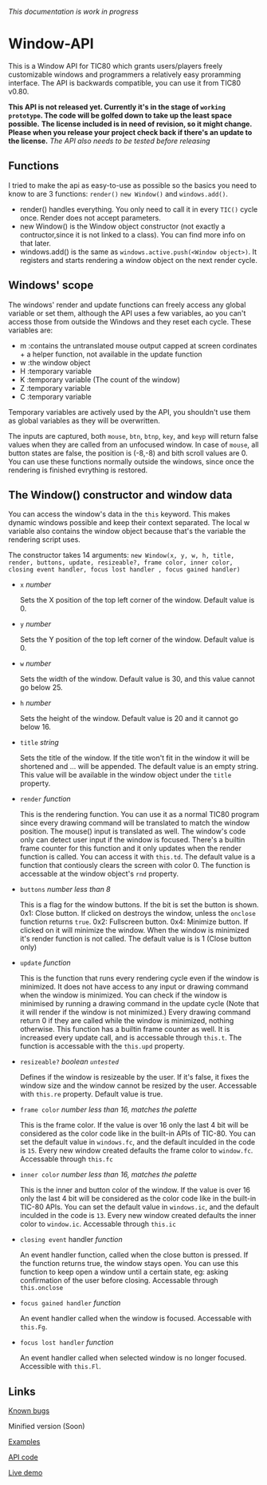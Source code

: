 *This documentation is work in progress*


# Window-API

This is a Window API for TIC80 which grants users/players freely customizable windows and programmers a relatively easy proramming interface.
The API is backwards compatible, you can use it from TIC80 v0.80.

**This API is not released yet. Currently it's in the stage of `working prototype`. The code will be golfed down to take up the least space possible.**
**The license included is in need of revision, so it might change. Please when you release your project check back if there's an update to the license.**
*The API also needs to be tested before releasing*

## Functions

I tried to make the api as easy-to-use as possible so the basics you need to know to are 3 functions: `render()` `new Window()` and `windows.add()`.

- render() handles everything. You only need to call it in every `TIC()` cycle once. Render does not accept parameters.
- new Window() is the Window object constructor (not exactly a contructor,since it is not linked to a class). You can find more info on that later.
- windows.add(<window object>) is the same as `windows.active.push(<Window object>)`. It registers and starts rendering a window object on the next render cycle.

## Windows' scope

The windows' render and update functions can freely access any global variable or set them, although the API uses a few variables, ao you can't access those from outside the Windows and they reset each cycle.
These variables are:

- m :contains the untranslated mouse output capped at screen cordinates + a helper function, not available in the update function
- w :the window object
- H :temporary variable
- K :temporary variable (The count of the window)
- Z :temporary variable
- C :temporary variable

Temporary variables are actively used by the API, you shouldn't use them as global variables as they will be overwritten.

The inputs are captured, both `mouse`, `btn`, `btnp`, `key`, and `keyp` will return false values when they are called from an unfocused window. In case of `mouse`, all button states are false, the position is (-8,-8) and bith scroll values are 0.
You can use these functions normally outside the windows, since once the rendering is finished evrything is restored.

## The Window() constructor and window data

You can access the window's data in the `this` keyword. This makes dynamic windows possible and keep their context separated.
The local w variable also contains the window object because that's the variable the rendering script uses.

The constructor takes 14 arguments:
`new Window(x, y, w, h, title, render, buttons, update, resizeable?, frame color, inner color, closing event handler, focus lost handler , focus gained handler)`

- `x` *number*

    Sets the X position of the top left corner of the window. Default value is 0.
- `y` *number*

    Sets the Y position of the top left corner of the window. Default value is 0.
- `w` *number*

    Sets the width of the window. Default value is 30, and this value cannot go below 25.
- `h` *number*

    Sets the height of the window. Default value is 20 and it cannot go below 16.
- `title` *string*

    Sets the title of the window. If the title won't fit in the window it will be shortened and ... will be appended.
    The default value is an empty string.
    This value will be available in the window object under the `title` property.
- `render` *function*

    This is the rendering function.
    You can use it as a normal TIC80 program since every drawing command will be translated to match the window position.
    The mouse() input is translated as well. The window's code only can detect user input if the window is focused. There's a builtin frame counter for this function and it only updates when the render function is called. You can access it with `this.td`.
    The default value is a function that contiously clears the screen with color 0.
    The function is accessable at the window object's `rnd` property.
- `buttons` *number less than 8*

    This is a flag for the window buttons. If the bit is set the button is shown.
        0x1: Close button. If clicked on destroys the window, unless the `onclose` function returns `true`.
        0x2: Fullscreen button.
        0x4: Minimize button. If clicked on it will minimize the window. When the window is minimized it's render function is not called.
    The default value is is 1 (Close button only)
- `update` *function*

    This is the function that runs every rendering cycle even if the window is minimized. It does not have access to any input or drawing command when the window is minimized.
    You can check if the window is minimised by running a drawing command in the update cycle (Note that it will render if the window is not minimized.) Every drawing command return 0 if they are called while the window is minimized, nothing otherwise.
    This function has a builtin frame counter as well. It is increased every update call, and is accessable through `this.t`.
    The function is accessable with the `this.upd` property.
- `resizeable?` *boolean* *`untested`*

    Defines if the window is resizeable by the user.
    If it's false, it fixes the window size and the window cannot be resized by the user.
    Accessable with `this.re` property.
    Default value is true.
- `frame color` *number less than 16, matches the palette*

    This is the frame color. If the value is over 16 only the last 4 bit will be considered as the color code like in the built-in APIs of TIC-80.
    You can set the default value in `windows.fc`, and the default inculded in the code is `15`.
    Every new window created defaults the frame color to `window.fc`.
    Accessable through `this.fc`
- `inner color` *number less than 16, matches the palette*

    This is the inner and button color of the window. If the value is over 16 only the last 4 bit will be considered as the color code like in the built-in TIC-80 APIs.
    You can set the default value in `windows.ic`, and the default inculded in the code is `13`.
    Every new window created defaults the inner color to `window.ic`.
    Accessable through `this.ic`
- `closing event` handler *function*

    An event handler function, called when the close button is pressed. If the function returns true, the window stays open.
    You can use this function to keep open a window until a certain state, eg: asking confirmation of the user before closing.
    Accessable through `this.onclose`
- `focus gained handler` *function*

    An event handler called when the window is focused. Accessable with `this.Fg`.
- `focus lost handler` *function*

    An event handler called when selected window is no longer focused. Accessible with `this.Fl`.

## Links

[Known bugs](https://github.com/another-m00/Window-API/blob/main/Known%20bugs.md)

Minified version (Soon)

[Examples](https://github.com/another-m00/Window-API/tree/main/Js%20code/examples)

[API code](https://github.com/another-m00/Window-API/blob/main/Js%20code/Window%20API.js)

[Live demo](https://tic80.com/play?cart=3039)
